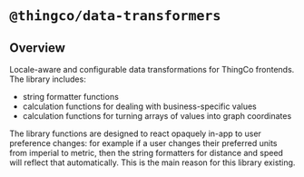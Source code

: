 # `@thingco/data-transformers`

## Overview

Locale-aware and configurable data transformations for ThingCo frontends. The library includes:

- string formatter functions
- calculation functions for dealing with business-specific values
- calculation functions for turning arrays of values into graph coordinates

The library functions are designed to react opaquely in-app to user preference changes: for example
if a user changes their preferred units from imperial to metric, then the string formatters for distance
and speed will reflect that automatically. This is the main reason for this library existing.
